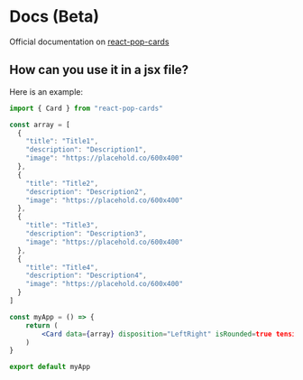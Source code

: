 # Docs (Beta)

Official documentation on [react-pop-cards](https://react-pop-cards.vercel.app)

## How can you use it in a jsx file?

Here is an example:

```jsx
import { Card } from "react-pop-cards"

const array = [
  {
    "title": "Title1",
    "description": "Description1",
    "image": "https://placehold.co/600x400"
  },
  {
    "title": "Title2",
    "description": "Description2",
    "image": "https://placehold.co/600x400"
  },
  {
    "title": "Title3",
    "description": "Description3",
    "image": "https://placehold.co/600x400"
  },
  {
    "title": "Title4",
    "description": "Description4",
    "image": "https://placehold.co/600x400"
  }
]

const myApp = () => {
    return (
        <Card data={array} disposition="LeftRight" isRounded=true tension={120} friction={10}/>
    )
}

export default myApp

```
